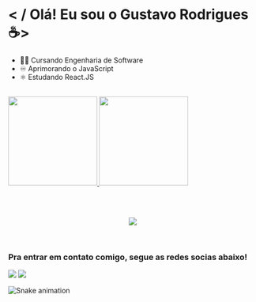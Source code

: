 # < / Olá! Eu sou o Gustavo Rodrigues ☕>
<ul>
  <li> 🧑‍💻 Cursando Engenharia de Software</li>
  <li> ♾️ Aprimorando o JavaScript</li>
  <li> ⚛️ Estudando React.JS</li>
</ul>

<br>

<div>
  <a href="https://github.com/Rodrigues-Gustavo">
  <img height="180em" src="https://github-readme-stats.vercel.app/api?username=Rodrigues-Gustavo&show_icons=true&theme=tokyonight&include_all_commits=true&count_private=true"/>
  <img height="180em" src="https://github-readme-stats.vercel.app/api/top-langs/?username=Rodrigues-Gustavo&layout=compact&langs_count=6&theme=tokyonight"/>
</div>
  
   <br> <br>
  
<p align="center">
   <a href="https://skillicons.dev">
     <img src="https://skillicons.dev/icons?i=git,html,css,sass,js,react"/>
   </a>
 </p>
 
 <br>
 
  ### Pra entrar em contato comigo, segue as redes socias abaixo!
 
<div> 
  <a href = "gustavorr001@gmail.com"><img src="https://img.shields.io/badge/-Gmail-%23333?style=for-the-badge&logo=gmail&logoColor=white" target="_blank"></a>
  <a href="www.linkedin.com/in/gusta-rodrigues" target="_blank"><img src="https://img.shields.io/badge/-LinkedIn-%230077B5?style=for-the-badge&logo=linkedin&logoColor=white" target="_blank"></a> 
 
  ![Snake animation](https://github.com/Rodrigues-Gustavo/Rodrigues-Gustavo/blob/output/github-contribution-grid-snake.svg)

</div>

